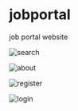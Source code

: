 # jobportal
job portal website

![search](https://user-images.githubusercontent.com/34789553/62211815-18562380-b3bd-11e9-96b1-ab86f8363f63.png)

![about](https://user-images.githubusercontent.com/34789553/62211923-610ddc80-b3bd-11e9-8674-8bb84b07a524.png)


![register](https://user-images.githubusercontent.com/34789553/62212005-87337c80-b3bd-11e9-8719-af63d912eb52.png)


![login](https://user-images.githubusercontent.com/34789553/62212074-9e726a00-b3bd-11e9-8468-5b1189b2a0fd.png)

